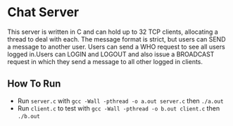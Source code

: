 # Chat Server

This server is written in C and can hold up to 32 TCP clients, allocating a thread to deal with each. The message format is strict, but users can SEND a message to another user. Users can send a WHO request to see all users logged in.Users can LOGIN and LOGOUT and also issue a BROADCAST request in which they send a message to all other logged in clients.

## How To Run

* Run ```server.c``` with ```gcc -Wall -pthread -o a.out server.c``` then ```./a.out```
* Run ```client.c``` to test with ```gcc -Wall -pthread -o b.out client.c``` then ```./b.out```
